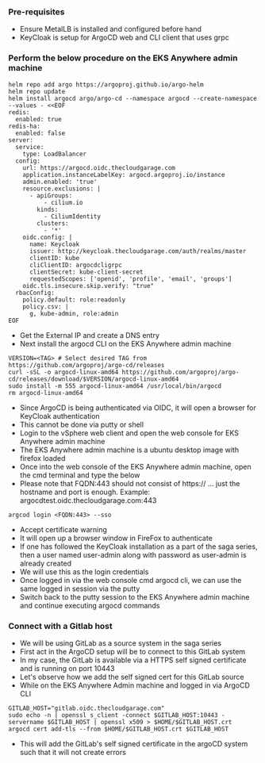 ### Pre-requisites
* Ensure MetalLB is installed and configured before hand
* KeyCloak is setup for ArgoCD web and CLI client that uses grpc
### Perform the below procedure on the EKS Anywhere admin machine
```
helm repo add argo https://argoproj.github.io/argo-helm
helm repo update
helm install argocd argo/argo-cd --namespace argocd --create-namespace --values - <<EOF
redis:
  enabled: true
redis-ha:
  enabled: false
server:
  service:
    type: LoadBalancer
  config:
    url: https://argocd.oidc.thecloudgarage.com
    application.instanceLabelKey: argocd.argoproj.io/instance
    admin.enabled: 'true'
    resource.exclusions: |
      - apiGroups:
          - cilium.io
        kinds:
          - CiliumIdentity
        clusters:
          - '*'
    oidc.config: |
      name: Keycloak
      issuer: http://keycloak.thecloudgarage.com/auth/realms/master
      clientID: kube
      cliClientID: argocdcligrpc
      clientSecret: kube-client-secret
      requestedScopes: ['openid', 'profile', 'email', 'groups']
    oidc.tls.insecure.skip.verify: "true"
  rbacConfig:
    policy.default: role:readonly
    policy.csv: |
      g, kube-admin, role:admin
EOF
```
* Get the External IP and create a DNS entry
* Next install the argocd CLI on the EKS Anywhere admin machine
```
VERSION=<TAG> # Select desired TAG from https://github.com/argoproj/argo-cd/releases
curl -sSL -o argocd-linux-amd64 https://github.com/argoproj/argo-cd/releases/download/$VERSION/argocd-linux-amd64
sudo install -m 555 argocd-linux-amd64 /usr/local/bin/argocd
rm argocd-linux-amd64
```
* Since ArgoCD is being authenticated via OIDC, it will open a browser for KeyCloak authentication
* This cannot be done via putty or shell
* Login to the vSphere web client and open the web console for EKS Anywhere admin machine
* The EKS Anywhere admin machine is a ubuntu desktop image with firefox loaded
* Once into the web console of the EKS Anywhere admin machine, open the cmd terminal and type the below
* Please note that FQDN:443 should not consist of https:// ... just the hostname and port is enough. Example: argocdtest.oidc.thecloudgarage.com:443
```
argcod login <FQDN:443> --sso
```
* Accept certificate warning
* It will open up a browser window in FireFox to authenticate
* If one has followed the KeyCloak installation as a part of the saga series, then a user named user-admin along with password as user-admin is already created
* We will use this as the login credentials
* Once logged in via the web console cmd argocd cli, we can use the same logged in session via the putty
* Switch back to the putty session to the EKS Anywhere admin machine and continue executing argocd commands

### Connect with a Gitlab host
* We will be using GitLab as a source system in the saga series
* First act in the ArgoCD setup will be to connect to this GitLab system
* In my case, the GitLab is available via a HTTPS self signed certificate and is running on port 10443
* Let's observe how we add the self signed cert for this GitLab source
* While on the EKS Anywhere Admin machine and logged in via ArgoCD CLI
```
GITLAB_HOST="gitlab.oidc.thecloudgarage.com"
sudo echo -n | openssl s_client -connect $GITLAB_HOST:10443 -servername $GITLAB_HOST | openssl x509 > $HOME/$GITLAB_HOST.crt
argocd cert add-tls --from $HOME/$GITLAB_HOST.crt $GITLAB_HOST
```
* This will add the GitLab's self signed certificate in the argoCD system such that it will not create errors
